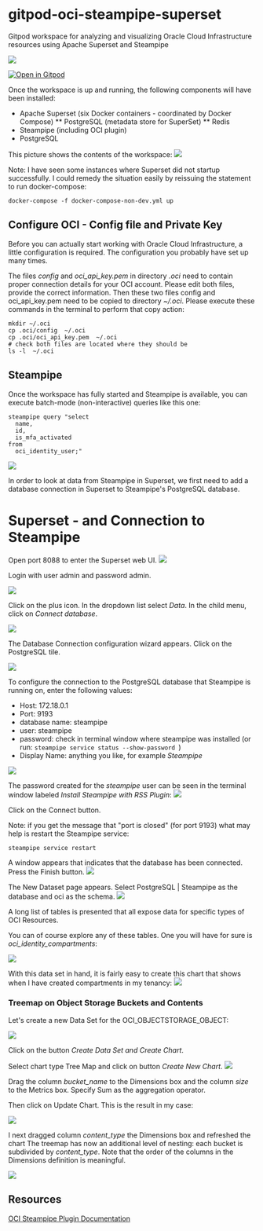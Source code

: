 # gitpod-oci-steampipe-superset
Gitpod workspace for analyzing and visualizing Oracle Cloud Infrastructure resources using Apache Superset and Steampipe

![](images/superset-select-from-oci.png)  

[![Open in Gitpod](https://gitpod.io/button/open-in-gitpod.svg)](https://gitpod.io/#https://github.com/lucasjellema/gitpod-oci-steampipe-superset)

Once the workspace is up and running, the following components will have been installed:

* Apache Superset (six Docker containers - coordinated by Docker Compose)
** PostgreSQL (metadata store for SuperSet)
** Redis
* Steampipe (including OCI plugin)
* PostgreSQL 

This picture shows the contents of the workspace:
![](images/workspace.png)  

Note: I have seen some instances where Superset did not startup successfully. I could remedy the situation easily by reissuing the statement to run docker-compose:

```
docker-compose -f docker-compose-non-dev.yml up      
```

## Configure OCI - Config file and Private Key

Before you can actually start working with Oracle Cloud Infrastructure, a little configuration is required. The configuration you probably have set up many times.

The files *config* and *oci_api_key.pem* in directory *.oci* need to contain proper connection details for your OCI account. Please edit both files, provide the correct information. Then these two files config and oci_api_key.pem need to be copied to directory *~/.oci*. Please execute these commands in the terminal to perform that copy action:

```
mkdir ~/.oci
cp .oci/config  ~/.oci
cp .oci/oci_api_key.pem  ~/.oci
# check both files are located where they should be
ls -l  ~/.oci
```

## Steampipe

Once the workspace has fully started and Steampipe is available, you can execute batch-mode (non-interactive) queries like this one:

```
steampipe query "select
  name,
  id,
  is_mfa_activated
from
  oci_identity_user;"
```

![](images/steampipe-oci-query.png)  

In order to look at data from Steampipe in Superset, we first need to add a database connection in Superset to Steampipe's PostgreSQL database.

# Superset - and Connection to Steampipe

Open port 8088 to enter the Superset web UI. 
![](images/open-superset-ui.png)  

Login with user admin and password admin.

![](images/superset-login.png)  

Click on the plus icon. In the dropdown list select *Data*. In the child menu, click on *Connect database*.

![](images/add-db-connection.png)  

The Database Connection configuration wizard appears. Click on the PostgreSQL tile.

![](images/define-steampipe-postgresqlconnection.png)  

 To configure the connection to the PostgreSQL database that Steampipe is running on, enter the following values:

* Host: 172.18.0.1
* Port: 9193
* database name: steampipe
* user: steampipe
* password: check in terminal window where steampipe was installed (or run: `steampipe service status --show-password `)
* Display Name: anything you like, for example *Steampipe* 

![](images/db-connecton-configuration.png)  

The password created for the *steampipe* user can be seen in the terminal window labeled *Install Steampipe with RSS Plugin*:
![](images/postgresql-password-in-terminal.png)  

Click on the Connect button.

Note: if you get the message that "port is closed" (for port 9193) what may help is restart the Steampipe service:

```
steampipe service restart
```

A window appears that indicates that the database has been connected. Press the Finish button.
![](images/step3-connected.png)  

The New Dataset page appears. Select PostgreSQL | Steampipe as the database and oci as the schema.
![](images/new-dataset.png)  

A long list of tables is presented that all expose data for specific types of OCI Resources.

You can of course explore any of these tables. One you will have for sure is *oci_identity_compartments*:

![](images/compartment-dataset.png)  

With this data set in hand, it is fairly easy to create this chart that shows when I have created compartments in my tenancy:
![](images/compartments-barchart.png)  

### Treemap on Object Storage Buckets and Contents

Let's create a new Data Set for the OCI_OBJECTSTORAGE_OBJECT:

![](images/objectstorage-dataset.png)  

Click on the button *Create Data Set and Create Chart*.

Select chart type Tree Map and click on button *Create New Chart*.
![](images/chart-type-treemap.png)  

Drag the column *bucket_name* to the Dimensions box and the column *size* to the Metrics box. Specify Sum as the aggregation operator.

Then click on Update Chart. This is the result in my case:

![](images/buckets-treemap.png)  

I next dragged column *content_type* the Dimensions box and refreshed the chart The treemap has now an additional level of nesting: each bucket is subdivided by *content_type*. Note that the order of the columns in the Dimensions definition is meaningful.

![](images/treemap-buckets-by-contenttype.png)  

## Resources

[OCI Steampipe Plugin Documentation](https://hub.steampipe.io/plugins/turbot/oci)

